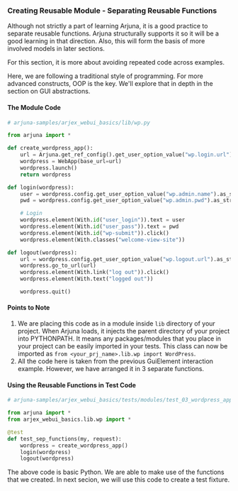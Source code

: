 ### Creating Reusable Module - Separating Reusable Functions

Although not strictly a part of learning Arjuna, it is a good practice to separate reusable functions. Arjuna structurally supports it so it will be a good learning in that direction. Also, this will form the basis of more involved models in later sections.

For this section, it is more about avoiding repeated code across examples.

Here, we are following a traditional style of programming. For more advanced constructs, OOP is the key. We'll explore that in depth in the section on GUI abstractions.

#### The Module Code

```python
# arjuna-samples/arjex_webui_basics/lib/wp.py

from arjuna import *

def create_wordpress_app():
    url = Arjuna.get_ref_config().get_user_option_value("wp.login.url").as_str()
    wordpress = WebApp(base_url=url)
    wordpress.launch()
    return wordpress

def login(wordpress):
    user = wordpress.config.get_user_option_value("wp.admin.name").as_str()
    pwd = wordpress.config.get_user_option_value("wp.admin.pwd").as_str()

    # Login
    wordpress.element(With.id("user_login")).text = user
    wordpress.element(With.id("user_pass")).text = pwd
    wordpress.element(With.id("wp-submit")).click()
    wordpress.element(With.classes("welcome-view-site"))

def logout(wordpress):
    url = wordpress.config.get_user_option_value("wp.logout.url").as_str()
    wordpress.go_to_url(url)
    wordpress.element(With.link("log out")).click()
    wordpress.element(With.text("logged out"))

    wordpress.quit()

```

#### Points to Note
1. We are placing this code as in a module inside `lib` directory of your project. When Arjuna loads, it injects the parent directory of your project into PYTHONPATH. It means any packages/modules that you place in your project can be easily imported in your tests. This class can now be imported as `from <your_prj_name>.lib.wp import WordPress`.
2. All the code here is taken from the previous GuiElement interaction example. However, we have arranged it in 3 separate functions.

#### Using the Reusable Functions in Test Code

```python
# arjuna-samples/arjex_webui_basics/tests/modules/test_03_wordpress_app.py

from arjuna import *
from arjex_webui_basics.lib.wp import *

@test
def test_sep_functions(my, request):
    wordpress = create_wordpress_app()
    login(wordpress)
    logout(wordpress)
```

The above code is basic Python. We are able to make use of the functions that we created. In next secion, we will use this code to create a test fixture.

